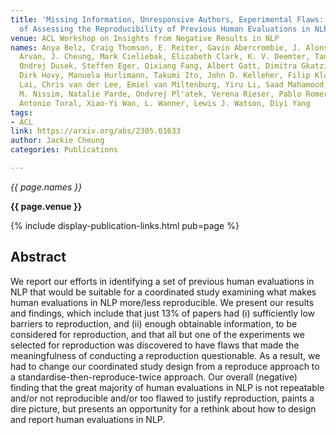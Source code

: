 ```yaml
---
title: 'Missing Information, Unresponsive Authors, Experimental Flaws: The Impossibility
  of Assessing the Reproducibility of Previous Human Evaluations in NLP'
venue: ACL Workshop on Insights from Negative Results in NLP
names: Anya Belz, Craig Thomson, E. Reiter, Gavin Abercrombie, J. Alonso-Moral, Mohammad
  Arvan, J. Cheung, Mark Cieliebak, Elizabeth Clark, K. V. Deemter, Tanvi Dinkar,
  Ondrej Dusek, Steffen Eger, Qixiang Fang, Albert Gatt, Dimitra Gkatzia, Javier Gonz'alez-Corbelle,
  Dirk Hovy, Manuela Hurlimann, Takumi Ito, John D. Kelleher, Filip Klubicka, Huiyuan
  Lai, Chris van der Lee, Emiel van Miltenburg, Yiru Li, Saad Mahamood, Margot Mieskes,
  M. Nissim, Natalie Parde, Ondvrej Pl'atek, Verena Rieser, Pablo Romero, Joel Tetreault,
  Antonio Toral, Xiao-Yi Wan, L. Wanner, Lewis J. Watson, Diyi Yang
tags:
- ACL
link: https://arxiv.org/abs/2305.01633
author: Jackie Cheung
categories: Publications

---
```


*{{ page.names }}*

**{{ page.venue }}**

{% include display-publication-links.html pub=page %}

## Abstract

We report our efforts in identifying a set of previous human evaluations in NLP that would be suitable for a coordinated study examining what makes human evaluations in NLP more/less reproducible. We present our results and findings, which include that just 13% of papers had (i) sufficiently low barriers to reproduction, and (ii) enough obtainable information, to be considered for reproduction, and that all but one of the experiments we selected for reproduction was discovered to have flaws that made the meaningfulness of conducting a reproduction questionable. As a result, we had to change our coordinated study design from a reproduce approach to a standardise-then-reproduce-twice approach. Our overall (negative) finding that the great majority of human evaluations in NLP is not repeatable and/or not reproducible and/or too flawed to justify reproduction, paints a dire picture, but presents an opportunity for a rethink about how to design and report human evaluations in NLP.